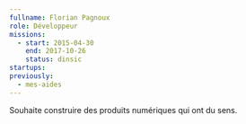 ```yaml
---
fullname: Florian Pagnoux
role: Développeur
missions:
  - start: 2015-04-30
    end: 2017-10-26
    status: dinsic
startups:
previously:
  - mes-aides
---
```


Souhaite construire des produits numériques qui ont du sens.

